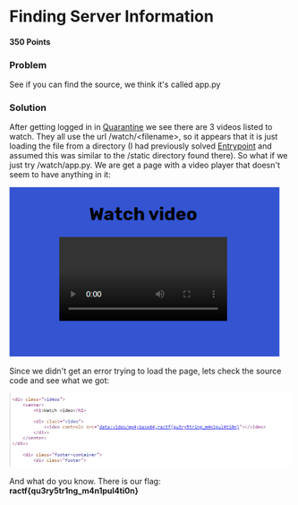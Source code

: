 # Finding **Server** Information

#### 350 Points

### **Problem**

See if you can find the source, we think it's called app.py

### **Solution**

After getting logged in in [Quarantine](quarantine.md) we see there are 3 videos listed to watch. They all use the url /watch/\<filename\>, so it appears that it is just loading the file from a directory (I had previously solved [Entrypoint](entrypoint.md) and assumed this was similar to the /static directory found there). So what if we just try /watch/app.py. We are get a page with a video player that doesn't seem to have anything in it:

![Video Player](files/Server-info-1.png)

Since we didn't get an error trying to load the page, lets check the source code and see what we got:

![Source Code](files/server-info-2.png "Source Code")

And what do you know. There is our flag: **ractf{qu3ry5tr1ng_m4n1pul4ti0n}**

